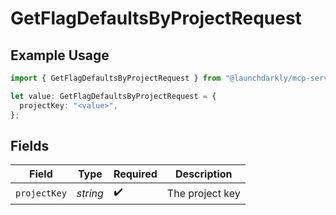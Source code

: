 # GetFlagDefaultsByProjectRequest

## Example Usage

```typescript
import { GetFlagDefaultsByProjectRequest } from "@launchdarkly/mcp-server/models/operations";

let value: GetFlagDefaultsByProjectRequest = {
  projectKey: "<value>",
};
```

## Fields

| Field              | Type               | Required           | Description        |
| ------------------ | ------------------ | ------------------ | ------------------ |
| `projectKey`       | *string*           | :heavy_check_mark: | The project key    |